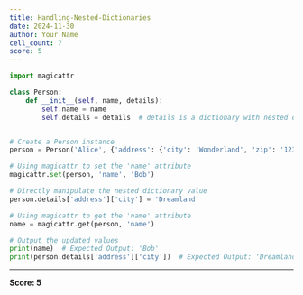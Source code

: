 ```yaml
---
title: Handling-Nested-Dictionaries
date: 2024-11-30
author: Your Name
cell_count: 7
score: 5
---
```


```python
import magicattr

```


```python
class Person:
    def __init__(self, name, details):
        self.name = name
        self.details = details  # details is a dictionary with nested data



```


```python
# Create a Person instance
person = Person('Alice', {'address': {'city': 'Wonderland', 'zip': '12345'}})


```


```python
# Using magicattr to set the 'name' attribute
magicattr.set(person, 'name', 'Bob')


```


```python
# Directly manipulate the nested dictionary value
person.details['address']['city'] = 'Dreamland'

```


```python
# Using magicattr to get the 'name' attribute
name = magicattr.get(person, 'name')

```


```python
# Output the updated values
print(name)  # Expected Output: 'Bob'
print(person.details['address']['city'])  # Expected Output: 'Dreamland'
```


---
**Score: 5**

